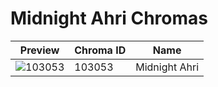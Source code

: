 # Midnight Ahri Chromas

| Preview | Chroma ID | Name |
|---------|-----------|------|
| ![103053](https://raw.communitydragon.org/latest/plugins/rcp-be-lol-game-data/global/default/v1/champion-chroma-images/103/103053.png) | 103053 | Midnight Ahri |